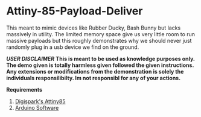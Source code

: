 # Attiny-85-Payload-Deliver

This meant to mimic devices like Rubber Ducky, Bash Bunny but lacks massively in utility. The limited memory space give us very little room to run massive payloads but this roughly demonstrates why we should never just randomly plug in a usb device we find on the ground. 

***USER DISCLAIMER***
**This is meant to be used as knowledge purposes only. The demo given is totally harmless given followed the given instructions. Any extensions or modifications from the demonstration is solely the individuals responsilibilty. Im not responsibl for any of your actions.**

**Requirements**
1. [Digispark's Attiny85](https://my.cytron.io/p-digispark-attiny85-usb-a-arduino-compatible?r=1)
2. [Arduino Software](https://www.arduino.cc/en/software)
